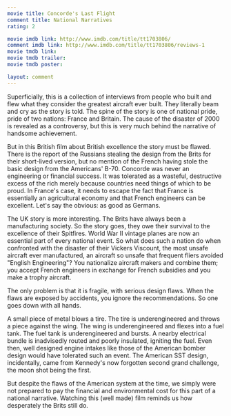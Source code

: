 ```yaml
---
movie title: Concorde's Last Flight
comment title: National Narratives
rating: 2

movie imdb link: http://www.imdb.com/title/tt1703806/
comment imdb link: http://www.imdb.com/title/tt1703806/reviews-1
movie tmdb link: 
movie tmdb trailer: 
movie tmdb poster: 

layout: comment
---
```


Superficially, this is a collection of interviews from people who built and flew what they consider the greatest aircraft ever built. They literally beam and cry as the story is told. The spine of the story is one of national pride, pride of two nations: France and Britain. The cause of the disaster of 2000 is revealed as a controversy, but this is very much behind the narrative of handsome achievement.

But in this British film about British excellence the story must be flawed. There is the report of the Russians stealing the design from the Brits for their short-lived version, but no mention of the French having stole the basic design from the Americans' B-70. Concorde was never an engineering or financial success. It was tolerated as a wasteful, destructive excess of the rich merely because countries need things of which to be proud. In France's case, it needs to escape the fact that France is essentially an agricultural economy and that French engineers can be excellent. Let's say the obvious: as good as Germans.

The UK story is more interesting. The Brits have always been a manufacturing society. So the story goes, they owe their survival to the excellence of their Spitfires. World War II vintage planes are now an essential part of every national event. So what does such a nation do when confronted with the disaster of their Vickers Viscount, the most unsafe aircraft ever manufactured, an aircraft so unsafe that frequent fliers avoided "English Engineering"? You nationalize aircraft makers and combine them; you accept French engineers in exchange for French subsidies and you make a trophy aircraft.

The only problem is that it is fragile, with serious design flaws. When the flaws are exposed by accidents, you ignore the recommendations. So one goes down with all hands.

A small piece of metal blows a tire. The tire is underengineered and throws a piece against the wing. The wing is underengineered and flexes into a fuel tank. The fuel tank is underengineered and bursts. A nearby electrical bundle is inadvisedly routed and poorly insulated, igniting the fuel. Even then, well designed engine intakes like those of the American bomber design would have tolerated such an event. The American SST design, incidentally, came from Kennedy's now forgotten second grand challenge, the moon shot being the first.

But despite the flaws of the American system at the time, we simply were not prepared to pay the financial and environmental cost for this part of a national narrative. Watching this (well made) film reminds us how desperately the Brits still do.